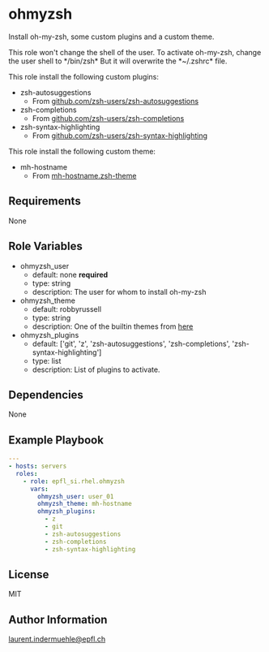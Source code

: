 ohmyzsh
=========

Install oh-my-zsh, some custom plugins and a custom theme.

This role won't change the shell of the user. To activate oh-my-zsh, change the user shell to \*/bin/zsh* But it will overwrite the \*\~/.zshrc* file.


This role install the following custom plugins:

* zsh-autosuggestions
  * From [github.com/zsh-users/zsh-autosuggestions](https://github.com/zsh-users/zsh-autosuggestions)
* zsh-completions
  * From [github.com/zsh-users/zsh-completions](https://github.com/zsh-users/zsh-completions)
* zsh-syntax-highlighting
  * From [github.com/zsh-users/zsh-syntax-highlighting](https://github.com/zsh-users/zsh-syntax-highlighting)

This role install the following custom theme:

* mh-hostname
  * From [mh-hostname.zsh-theme](http://raw.githubusercontent.com/Honiix/oh-my-zsh/master/themes/mh-hostname.zsh-theme)


Requirements
------------

None


Role Variables
--------------

* ohmyzsh_user
  * default: none **required**
  * type: string
  * description: The user for whom to install oh-my-zsh
* ohmyzsh_theme
  * default: robbyrussell
  * type: string
  * description: One of the builtin themes from [here](https://github.com/ohmyzsh/ohmyzsh/wiki/Themes)
* ohmyzsh_plugins
  * default: ['git', 'z', 'zsh-autosuggestions', 'zsh-completions', 'zsh-syntax-highlighting']
  * type: list
  * description: List of plugins to activate.


Dependencies
------------

None

Example Playbook
----------------


```yaml
---
- hosts: servers
  roles:
    - role: epfl_si.rhel.ohmyzsh
      vars:
        ohmyzsh_user: user_01
        ohmyzsh_theme: mh-hostname
        ohmyzsh_plugins:
          - z
          - git
          - zsh-autosuggestions
          - zsh-completions
          - zsh-syntax-highlighting
```

License
-------

MIT

Author Information
------------------

laurent.indermuehle@epfl.ch
